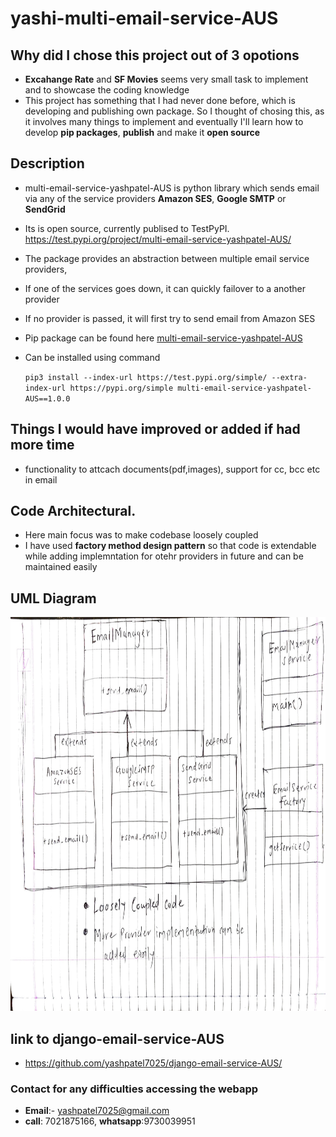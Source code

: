 # yashi-multi-email-service-AUS

## Why did I chose this project out of 3 opotions

- **Excahange Rate** and **SF Movies** seems very small task to implement and to showcase the coding knowledge
- This project has something that I had never done before, which is developing and publishing own package. So I thought of chosing this, as it involves many things to implement and eventually I'll learn how to develop **pip packages**, **publish** and make it **open source**

## Description

- multi-email-service-yashpatel-AUS is python library which sends email via any of the service providers **Amazon SES**, **Google SMTP** or **SendGrid**
- Its is open source, currently publised to TestPyPI. https://test.pypi.org/project/multi-email-service-yashpatel-AUS/
- The package provides an abstraction between multiple email service providers, 
- If one of the services goes down, it can quickly failover to a another provider
- If no provider is passed, it will first try to send email from Amazon SES
- Pip package can be found here [multi-email-service-yashpatel-AUS](https://test.pypi.org/project/multi-email-service-yashpatel-AUS/)
- Can be installed using command

     ```pip3 install --index-url https://test.pypi.org/simple/ --extra-index-url https://pypi.org/simple multi-email-service-yashpatel-AUS==1.0.0```

## Things I would have improved or added if had more time

- functionality to attcach documents(pdf,images), support for cc, bcc etc in email

## Code Architectural.

- Here main focus was to make codebase loosely coupled
- I have used **factory method design pattern** so that code is extendable while adding implemntation for otehr providers in future and can be maintained easily

## UML Diagram

<img src="./extra/factory_pattern.jpg" width="1000" height="630">

## link to django-email-service-AUS

- https://github.com/yashpatel7025/django-email-service-AUS/

### Contact for any difficulties accessing the webapp

- **Email**:- yashpatel7025@gmail.com
- **call**: 7021875166, **whatsapp**:9730039951
